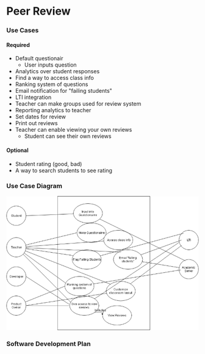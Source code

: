 # Peer Review

### Use Cases

#### Required

- Default questionair
    - User inputs question
- Analytics over student responses
- Find a way to access class info
- Ranking system of questions
- Email notification for "failing students"
- LTI integration
- Teacher can make groups used for review system
- Reporting analytics to teacher
- Set dates for review
- Print out reviews
- Teacher can enable viewing your own reviews
  - Student can see their own reviews

#### Optional

- Student rating (good, bad)
- A way to search students to see rating

### Use Case Diagram
![Use Case Diagram](img/prd.png)

### Software Development Plan


